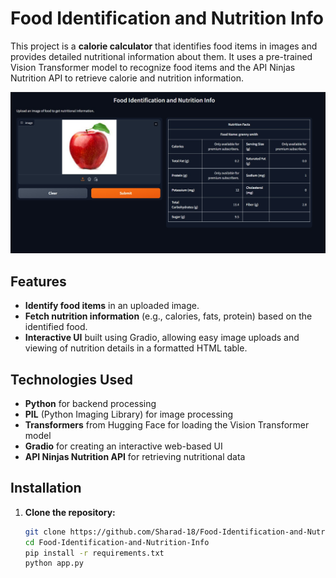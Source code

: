 # Food Identification and Nutrition Info

This project is a **calorie calculator** that identifies food items in images and provides detailed nutritional information about them. It uses a pre-trained Vision Transformer model to recognize food items and the API Ninjas Nutrition API to retrieve calorie and nutrition information.

![App Screenshot](data/sample.jpeg)

## Features
- **Identify food items** in an uploaded image.
- **Fetch nutrition information** (e.g., calories, fats, protein) based on the identified food.
- **Interactive UI** built using Gradio, allowing easy image uploads and viewing of nutrition details in a formatted HTML table.

## Technologies Used
- **Python** for backend processing
- **PIL** (Python Imaging Library) for image processing
- **Transformers** from Hugging Face for loading the Vision Transformer model
- **Gradio** for creating an interactive web-based UI
- **API Ninjas Nutrition API** for retrieving nutritional data

## Installation

1. **Clone the repository:**
   ```bash
   git clone https://github.com/Sharad-18/Food-Identification-and-Nutrition-Info.git
   cd Food-Identification-and-Nutrition-Info
   pip install -r requirements.txt
   python app.py
